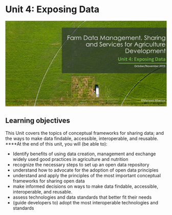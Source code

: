 # Unit 4: Exposing Data

![](../.gitbook/assets/picture-1%20%283%29.png)

## **Learning objectives**

This Unit covers the topics of conceptual frameworks for sharing data; and the ways to make data findable, accessible, interoperable, and reusable. ****At the end of this unit, you will \(be able to\):

* Identify benefits of using data creation, management and exchange widely used good practices in agriculture and nutrition 
* recognize the necessary steps to set up an open data repository 
* understand how to advocate for the adoption of open data principles 
* understand and apply the principles of the most important conceptual frameworks for sharing open data 
* make informed decisions on ways to make data findable, accessible, interoperable, and reusable. 
* assess technologies and data standards that better fit their needs 
* \(guide developers to\) adopt the most interoperable technologies and standards



